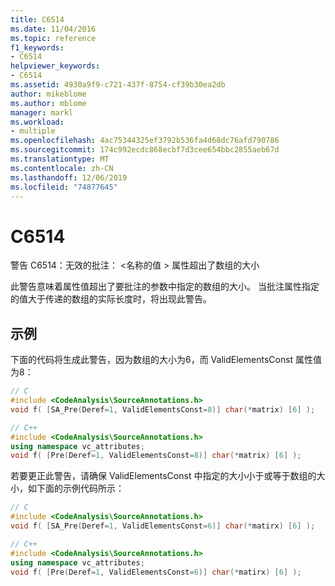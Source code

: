 ```yaml
---
title: C6514
ms.date: 11/04/2016
ms.topic: reference
f1_keywords:
- C6514
helpviewer_keywords:
- C6514
ms.assetid: 4930a9f9-c721-437f-8754-cf39b30ea2db
author: mikeblome
ms.author: mblome
manager: markl
ms.workload:
- multiple
ms.openlocfilehash: 4ac75344325ef3792b536fa4d68dc76afd790786
ms.sourcegitcommit: 174c992ecdc868ecbf7d3cee654bbc2855aeb67d
ms.translationtype: MT
ms.contentlocale: zh-CN
ms.lasthandoff: 12/06/2019
ms.locfileid: "74877645"
---
```

# <a name="c6514"></a>C6514
警告 C6514：无效的批注： \<名称的值 > 属性超出了数组的大小

 此警告意味着属性值超出了要批注的参数中指定的数组的大小。 当批注属性指定的值大于传递的数组的实际长度时，将出现此警告。

## <a name="example"></a>示例
 下面的代码将生成此警告，因为数组的大小为6，而 ValidElementsConst 属性值为8：

```cpp
// C
#include <CodeAnalysis\SourceAnnotations.h>
void f( [SA_Pre(Deref=1, ValidElementsConst=8)] char(*matrix) [6] );

// C++
#include <CodeAnalysis\SourceAnnotations.h>
using namespace vc_attributes;
void f( [Pre(Deref=1, ValidElementsConst=8)] char(*matrix) [6] );
```

 若要更正此警告，请确保 ValidElementsConst 中指定的大小小于或等于数组的大小，如下面的示例代码所示：

```cpp
// C
#include <CodeAnalysis\SourceAnnotations.h>
void f( [SA_Pre(Deref=1, ValidElementsConst=6)] char(*matirx) [6] );

// C++
#include <CodeAnalysis\SourceAnnotations.h>
using namespace vc_attributes;
void f( [Pre(Deref=1, ValidElementsConst=6)] char(*matirx) [6] );
```
